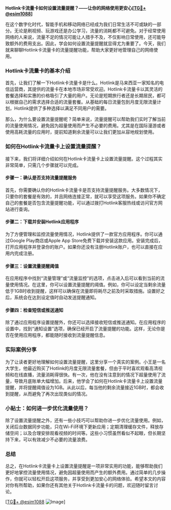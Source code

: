**Hotlink卡流量卡如何设置流量提醒？——让你的网络使用更安心[[TG💪+ @esim1088](https://t.me/s/esim1088)]**

在这个数字化时代，智能手机和移动网络已经成为我们日常生活不可或缺的一部分。无论是刷视频、玩游戏还是办公学习，流量的消耗都不可避免。对于经常使用网络的人来说，流量不足的情况可能让人措手不及，不仅影响日常使用，还可能导致额外的费用支出。因此，学会如何设置流量提醒就显得尤为重要了。今天，我们就来聊聊Hotlink卡流量卡的流量提醒功能，帮助大家更好地管理自己的网络使用。

### Hotlink卡流量卡的基本介绍

首先，让我们了解一下Hotlink卡流量卡是什么。Hotlink是马来西亚一家知名的电信运营商，其提供的流量卡在本地市场非常受欢迎。Hotlink卡流量卡以其灵活的套餐选择和实惠的价格吸引了大量的用户。无论是短期旅行者还是长期居民，都可以根据自己的需求选择合适的流量套餐。从基础的每日流量包到月度无限流量计划，Hotlink提供了多种选择以满足不同用户的需要。

那么，为什么要设置流量提醒呢？简单来说，流量提醒可以帮助我们实时了解当前的流量使用情况，避免因为超量使用而产生不必要的费用。尤其是在国际漫游或者使用高耗流量的应用时，提前知道剩余流量可以让我们更加从容地规划使用。

### 如何在Hotlink卡流量卡上设置流量提醒？

接下来，我们将详细介绍如何在Hotlink卡流量卡上设置流量提醒。这个过程其实非常简单，只需几个步骤就可以完成。

#### 步骤一：确认是否支持流量提醒服务

首先，你需要确认你的Hotlink卡流量卡是否支持流量提醒服务。大多数情况下，只要你的套餐是有效的，并且网络连接正常，就可以享受这项服务。如果你不确定自己的套餐是否包含流量提醒功能，可以通过拨打Hotlink客服热线或访问官方网站进行查询。

#### 步骤二：下载并安装Hotlink应用程序

为了方便管理和监控流量使用情况，Hotlink提供了一款官方应用程序。你可以通过Google Play商店或Apple App Store免费下载并安装这款应用。安装完成后，打开应用程序并登录你的账户。如果你还没有注册Hotlink账户，也可以直接在应用内完成注册。

#### 步骤三：设置流量提醒阈值

在应用程序中找到“流量管理”或“流量监控”的选项，点击进入后可以看到当前的流量使用情况。在这里，你可以设置流量提醒的阈值。例如，你可以设定当剩余流量低于1GB时收到提醒，这样可以确保在流量即将耗尽之前及时采取措施。设置好之后，系统会在达到设定值时自动发送提醒通知。

#### 步骤四：检查短信或推送通知

除了通过应用程序设置提醒外，你还可以选择接收短信或推送通知。在应用程序的设置中，找到“通知设置”选项，确保已经开启了流量提醒的功能。这样，无论你是否在使用应用程序，都能随时接收到流量提醒信息。

### 实际案例分享

为了让读者更好地理解如何设置流量提醒，这里分享一个真实的案例。小王是一名大学生，他最近购买了Hotlink的月度无限流量套餐，但由于平时喜欢观看高清视频和在线直播，流量消耗得很快。有一次，他在没有注意到的情况下超量使用了流量，导致月底账单大幅增加。后来，他学会了如何在Hotlink卡流量卡上设置流量提醒，并将提醒阈值设为1GB。从此以后，每当他的剩余流量接近1GB时，都会收到提醒，从而避免了再次出现类似的情况。

### 小贴士：如何进一步优化流量使用？

除了设置流量提醒之外，还有一些小技巧可以帮助你进一步优化流量使用。例如，关闭后台数据同步功能，只在Wi-Fi环境下更新应用；定期清理缓存文件，释放存储空间；以及合理安排观看视频的时间等。这些小习惯虽然看似不起眼，但长期坚持下来，可以有效减少不必要的流量浪费。

### 总结

总之，在Hotlink卡流量卡上设置流量提醒是一项非常实用的功能，能够帮助我们更好地掌控流量使用情况，避免因超量使用而产生的额外费用。通过简单的几步操作，你就可以轻松开启这项服务，并享受到更加安心的网络体验。希望本文的内容对你有所帮助，如果你还有其他关于Hotlink卡流量卡的问题，欢迎随时留言讨论。

[[TG💪+ @esim1088](https://t.me/s/esim1088) ![Image](https://i.postimg.cc/4NQfJmqS/Snipaste-2025-05-13-00-14-12.png)]